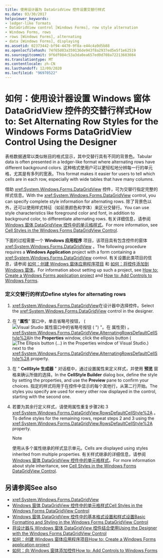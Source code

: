 ```yaml
---
title: 使用设计器为 DataGridView 控件设置交替行样式
ms.date: 03/30/2017
helpviewer_keywords:
- ledger-like formats
- DataGridView control [Windows Forms], row style alternation
- Windows Forms, rows
- rows [Windows Forms], alternating
- data [Windows Forms], displaying
ms.assetid: 02373442-bf94-4470-9f8a-e44c4a9d5b88
ms.openlocfilehash: 74f65d03a359136de943f8a2937ed5e5f1e62519
ms.sourcegitcommit: 9f6df084c53a3da0ea657ed0d708a72213683084
ms.translationtype: MT
ms.contentlocale: zh-CN
ms.lasthandoff: 12/09/2020
ms.locfileid: "96970522"
---
```

# <a name="how-to-set-alternating-row-styles-for-the-windows-forms-datagridview-control-using-the-designer"></a><span data-ttu-id="de429-102">如何：使用设计器设置 Windows 窗体 DataGridView 控件的交替行样式</span><span class="sxs-lookup"><span data-stu-id="de429-102">How to: Set Alternating Row Styles for the Windows Forms DataGridView Control Using the Designer</span></span>

<span data-ttu-id="de429-103">表格数据通常以类似帐目的格式显示，其中交替行具有不同的背景色。</span><span class="sxs-lookup"><span data-stu-id="de429-103">Tabular data is often presented in a ledger-like format where alternating rows have different background colors.</span></span> <span data-ttu-id="de429-104">这种格式使用户可以更轻松地分辨每一行的单元格，尤其是有多列的宽表。</span><span class="sxs-lookup"><span data-stu-id="de429-104">This format makes it easier for users to tell which cells are in each row, especially with wide tables that have many columns.</span></span>

<span data-ttu-id="de429-105">借助 <xref:System.Windows.Forms.DataGridView> 控件，可为交替行指定完整的样式信息。</span><span class="sxs-lookup"><span data-stu-id="de429-105">With the <xref:System.Windows.Forms.DataGridView> control, you can specify complete style information for alternating rows.</span></span> <span data-ttu-id="de429-106">除了背景色以外，还可以使用样式特征（如前景颜色和字体）来区分交替行。</span><span class="sxs-lookup"><span data-stu-id="de429-106">You can use style characteristics like foreground color and font, in addition to background color, to differentiate alternating rows.</span></span> <span data-ttu-id="de429-107">有关详细信息，请参阅 [Windows 窗体 DataGridView 控件中的单元格样式](cell-styles-in-the-windows-forms-datagridview-control.md)。</span><span class="sxs-lookup"><span data-stu-id="de429-107">For more information, see [Cell Styles in the Windows Forms DataGridView Control](cell-styles-in-the-windows-forms-datagridview-control.md).</span></span>

<span data-ttu-id="de429-108">下面的过程需要一个 **Windows 应用程序** 项目，该项目具有包含控件的窗体 <xref:System.Windows.Forms.DataGridView> 。</span><span class="sxs-lookup"><span data-stu-id="de429-108">The following procedure requires a **Windows Application** project with a form containing a <xref:System.Windows.Forms.DataGridView> control.</span></span> <span data-ttu-id="de429-109">有关设置此类项目的信息，请参阅 [如何：创建 Windows 窗体应用程序项目](/visualstudio/ide/step-1-create-a-windows-forms-application-project) 和 [如何：将控件添加到 Windows 窗体](how-to-add-controls-to-windows-forms.md)。</span><span class="sxs-lookup"><span data-stu-id="de429-109">For information about setting up such a project, see [How to: Create a Windows Forms application project](/visualstudio/ide/step-1-create-a-windows-forms-application-project) and [How to: Add Controls to Windows Forms](how-to-add-controls-to-windows-forms.md).</span></span>

### <a name="define-styles-for-alternating-rows"></a><span data-ttu-id="de429-110">定义交替行的样式</span><span class="sxs-lookup"><span data-stu-id="de429-110">Define styles for alternating rows</span></span>

1. <span data-ttu-id="de429-111"><xref:System.Windows.Forms.DataGridView>在设计器中选择控件。</span><span class="sxs-lookup"><span data-stu-id="de429-111">Select the <xref:System.Windows.Forms.DataGridView> control in the designer.</span></span>

2. <span data-ttu-id="de429-112">在 "**属性**" 窗口中，单击省略号按钮， (![ Visual Studio 属性窗口中的省略号按钮 ( ") "。在 ](./media/visual-studio-ellipsis-button.png) 属性旁) 。 <xref:System.Windows.Forms.DataGridView.AlternatingRowsDefaultCellStyle%2A></span><span class="sxs-lookup"><span data-stu-id="de429-112">In the **Properties** window, click the ellipsis button (![The Ellipsis button (...) in the Properties window of Visual Studio.](./media/visual-studio-ellipsis-button.png)) next to the <xref:System.Windows.Forms.DataGridView.AlternatingRowsDefaultCellStyle%2A> property.</span></span>

3. <span data-ttu-id="de429-113">在 " **CellStyle 生成器** " 对话框中，通过设置属性来定义样式，并使用 **预览** 窗格来确认所做的选择。</span><span class="sxs-lookup"><span data-stu-id="de429-113">In the **CellStyle Builder** dialog box, define the style by setting the properties, and use the **Preview** pane to confirm your choices.</span></span> <span data-ttu-id="de429-114">指定的样式将用于在控件中显示的每个其他行，从第二行开始。</span><span class="sxs-lookup"><span data-stu-id="de429-114">The styles you specify are used for every other row displayed in the control, starting with the second one.</span></span>

4. <span data-ttu-id="de429-115">若要为其余行定义样式，请使用属性重复步骤2和 3 <xref:System.Windows.Forms.DataGridView.RowsDefaultCellStyle%2A> 。</span><span class="sxs-lookup"><span data-stu-id="de429-115">To define styles for the remaining rows, repeat steps 2 and 3 using the <xref:System.Windows.Forms.DataGridView.RowsDefaultCellStyle%2A> property.</span></span>

    > [!NOTE]
    > <span data-ttu-id="de429-116">使用从多个属性继承的样式显示单元。</span><span class="sxs-lookup"><span data-stu-id="de429-116">Cells are displayed using styles inherited from multiple properties.</span></span> <span data-ttu-id="de429-117">有关样式继承的详细信息，请参阅 [Windows 窗体 DataGridView 控件中的单元格样式](cell-styles-in-the-windows-forms-datagridview-control.md)。</span><span class="sxs-lookup"><span data-stu-id="de429-117">For more information about style inheritance, see [Cell Styles in the Windows Forms DataGridView Control](cell-styles-in-the-windows-forms-datagridview-control.md).</span></span>

## <a name="see-also"></a><span data-ttu-id="de429-118">另请参阅</span><span class="sxs-lookup"><span data-stu-id="de429-118">See also</span></span>

- <xref:System.Windows.Forms.DataGridView>
- [<span data-ttu-id="de429-119">Windows 窗体 DataGridView 控件中的单元格样式</span><span class="sxs-lookup"><span data-stu-id="de429-119">Cell Styles in the Windows Forms DataGridView Control</span></span>](cell-styles-in-the-windows-forms-datagridview-control.md)
- [<span data-ttu-id="de429-120">Windows 窗体 DataGridView 控件中的基本格式设置和样式设置</span><span class="sxs-lookup"><span data-stu-id="de429-120">Basic Formatting and Styling in the Windows Forms DataGridView Control</span></span>](basic-formatting-and-styling-in-the-windows-forms-datagridview-control.md)
- [<span data-ttu-id="de429-121">将设计器与 Windows 窗体 DataGridView 控件结合使用</span><span class="sxs-lookup"><span data-stu-id="de429-121">Using the Designer with the Windows Forms DataGridView Control</span></span>](using-the-designer-with-the-windows-forms-datagridview-control.md)
- [<span data-ttu-id="de429-122">如何：创建 Windows 窗体应用程序项目</span><span class="sxs-lookup"><span data-stu-id="de429-122">How to: Create a Windows Forms application project</span></span>](/visualstudio/ide/step-1-create-a-windows-forms-application-project)
- [<span data-ttu-id="de429-123">如何：向 Windows 窗体添加控件</span><span class="sxs-lookup"><span data-stu-id="de429-123">How to: Add Controls to Windows Forms</span></span>](how-to-add-controls-to-windows-forms.md)
